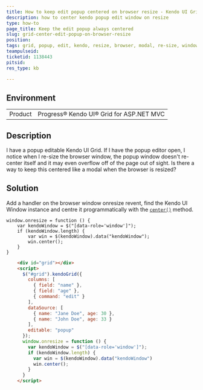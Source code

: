 ```yaml
---
title: How to keep edit popup centered on browser resize - Kendo UI Grid
description: how to center kendo popup edit window on resize
type: how-to
page_title: Keep the edit popup always centered
slug: grid-center-edit-popup-on-browser-resize
position:
tags: grid, popup, edit, kendo, resize, browser, modal, re-size, window, re-centre,
teampulseid:
ticketid: 1138443
pitsid:
res_type: kb

---
```


## Environment
<table>
 <tr>
  <td>Product</td>
  <td>Progress® Kendo UI® Grid for ASP.NET MVC</td>
 </tr>
</table>


## Description

I have a popup editable Kendo UI Grid. If I have the popup editor open, I notice when I re-size the browser window, the popup window doesn't re-center itself and it may even overflow off of the page out of sight. Is there a way to keep this centered like a modal when the browser is resized?

## Solution

Add a handler on the browser window onresize revent, find the Kendo UI Window instance and centre it programmatically with the [`center()`](https://docs.telerik.com/kendo-ui/api/javascript/ui/window#methods-center) method.

```
window.onresize = function () {  
    var kendoWindow = $("[data-role='window']");
    if (kendoWindow.length) {    
        var win = $(kendoWindow).data("kendoWindow");
        win.center();
    }
}
```

```html
    <div id="grid"></div>
    <script>
      $("#grid").kendoGrid({
        columns: [
          { field: "name" },
          { field: "age" },
          { command: "edit" }
        ],
        dataSource: [
          { name: "Jane Doe", age: 30 },
          { name: "John Doe", age: 33 }
        ],
        editable: "popup"
      });
      window.onresize = function () {
        var kendoWindow = $("[data-role='window']");
        if (kendoWindow.length) {
          var win = $(kendoWindow).data("kendoWindow")
          win.center();
        }
      }
    </script>
```
